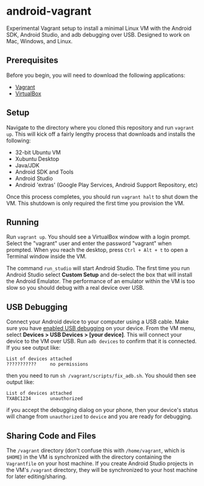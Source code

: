# android-vagrant
Experimental Vagrant setup to install a minimal Linux VM with the Android SDK, Android Studio, and adb debugging over USB.  Designed to work on Mac, Windows, and Linux.

## Prerequisites
Before you begin, you will need to download the following applications:

  * [Vagrant](http://www.vagrantup.com/downloads.html)
  * [VirtualBox](https://www.virtualbox.org/wiki/Downloads)

## Setup
Navigate to the directory where you cloned this repository and run `vagrant up`.  This will kick off a fairly lengthy process that downloads and installs the following:

  * 32-bit Ubuntu VM
  * Xubuntu Desktop
  * Java/JDK
  * Android SDK and Tools
  * Android Studio
  * Android 'extras' (Google Play Services, Android Support Repository, etc)

Once this process completes, you should run `vagrant halt` to shut down the VM.  This shutdown is only required the first time you provision the VM.

## Running
Run `vagrant up`.  You should see a VirtualBox window with a login prompt.  Select the "vagrant" user and enter the password "vagrant" when prompted.  When you reach the desktop, press `Ctrl + Alt + t` to open a Terminal window inside the VM.

The command `run_studio` will start Android Studio.  The first time you run Android Studio select **Custom Setup** and de-select the box that will install the Android Emulator.  The performance of an emulator within the VM is too slow so you should debug with a real device over USB.

## USB Debugging
Connect your Android device to your computer using a USB cable.  Make sure you have [enabled USB debugging](http://developer.android.com/tools/device.html#setting-up) on your device.  From the VM menu, select **Devices > USB Devices > [your device]**.  This will connect your device to the VM over USB.  Run `adb devices` to confirm that it is connected.  If you see output like:

	List of devices attached
	??????????? 	no permissions
	
then you need to run `sh /vagrant/scripts/fix_adb.sh`.  You should then see output like:

	List of devices attached
	TXABC1234		unauthorized
	
if you accept the debugging dialog on your phone, then your device's status will change from `unauthorized` to `device` and you are ready for debugging.

## Sharing Code and Files
The `/vagrant` directory (don't confuse this with `/home/vagrant`, which is `$HOME`) in the VM is synchronized with the directory containing the `Vagrantfile` on your host machine.  If you create Android Studio projects in the VM's `/vagrant` directory, they will be synchronized to your host machine for later editing/sharing.
